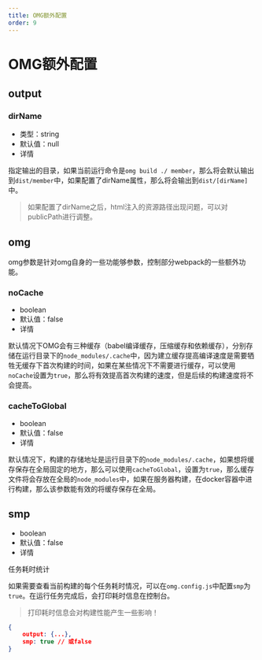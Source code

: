 ```yaml
---
title: OMG额外配置
order: 9
---
```

# OMG额外配置

## output

### dirName

- 类型：string
- 默认值：null
- 详情

指定输出的目录，如果当前运行命令是`omg build ./ member`，那么将会默认输出到`dist/member`中，如果配置了dirName属性，那么将会输出到`dist/[dirName]`中。
> 如果配置了dirName之后，html注入的资源路径出现问题，可以对publicPath进行调整。

## omg

omg参数是针对omg自身的一些功能够参数，控制部分webpack的一些额外功能。

### noCache

- boolean
- 默认值：false
- 详情

默认情况下OMG会有三种缓存（babel编译缓存，压缩缓存和依赖缓存），分别存储在运行目录下的`node_modules/.cache`中，因为建立缓存提高编译速度是需要牺牲无缓存下首次构建的时间，如果在某些情况下不需要进行缓存，可以使用`noCache`设置为`true`，那么将有效提高首次构建的速度，但是后续的构建速度将不会提高。

### cacheToGlobal

- boolean
- 默认值：false
- 详情

默认情况下，构建的存储地址是运行目录下的`node_modules/.cache`，如果想将缓存保存在全局固定的地方，那么可以使用`cacheToGlobal`，设置为`true`，那么缓存文件将会存放在全局的`node_modules`中，如果在服务器构建，在docker容器中进行构建，那么该参数能有效的将缓存保存在全局。

## smp

- boolean
- 默认值：false
- 详情

任务耗时统计

如果需要查看当前构建的每个任务耗时情况，可以在`omg.config.js`中配置`smp`为`true`。在运行任务完成后，会打印耗时信息在控制台。
> 打印耗时信息会对构建性能产生一些影响！

```json
{
    output: {...},
    smp: true // 或false
}
```